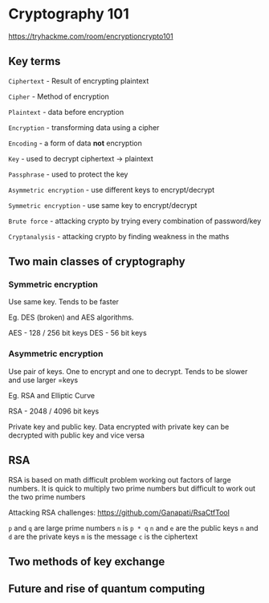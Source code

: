 # Cryptography 101

https://tryhackme.com/room/encryptioncrypto101

## Key terms

`Ciphertext` - Result of encrypting plaintext

`Cipher` - Method of encryption

`Plaintext` - data before encryption

`Encryption` - transforming data using a cipher

`Encoding` - a form of data **not** encryption

`Key` - used to decrypt ciphertext -> plaintext

`Passphrase` - used to protect the key

`Asymmetric encryption` - use different keys to encrypt/decrypt

`Symmetric encryption` - use same key to encrypt/decrypt

`Brute force` - attacking crypto by trying every combination of password/key

`Cryptanalysis` - attacking crypto by finding weakness in the maths

## Two main classes of cryptography

### Symmetric encryption

Use same key. Tends to be faster

Eg. DES (broken) and AES algorithms.

AES - 128 / 256 bit keys
DES - 56 bit keys

### Asymmetric encryption

Use pair of keys. One to encrypt and one to decrypt. Tends to be slower and use larger =keys

Eg. RSA and Elliptic Curve

RSA - 2048 / 4096 bit keys

Private key and public key. Data encrypted with private key can be decrypted with public key and vice versa

## RSA

RSA is based on math difficult problem working out factors of large numbers. 
It is quick to multiply two prime numbers but difficult to work out the two prime numbers

Attacking RSA challenges: https://github.com/Ganapati/RsaCtfTool

`p` and `q` are large prime numbers
`n` is `p * q`
`n` and `e` are the public keys
`n` and `d` are the private keys
`m` is the message
`c` is the ciphertext

## Two methods of key exchange

## Future and rise of quantum computing
